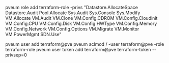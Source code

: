 pveum role add terraform-role -privs "Datastore.AllocateSpace Datastore.Audit Pool.Allocate Sys.Audit Sys.Console Sys.Modify VM.Allocate VM.Audit VM.Clone VM.Config.CDROM VM.Config.Cloudinit VM.Config.CPU VM.Config.Disk VM.Config.HWType VM.Config.Memory VM.Config.Network VM.Config.Options VM.Migrate VM.Monitor VM.PowerMgmt SDN.Use"


pveum user add terraform@pve 
pveum aclmod / -user terraform@pve -role terraform-role
pveum user token add terraform@pve terraform-token --privsep=0